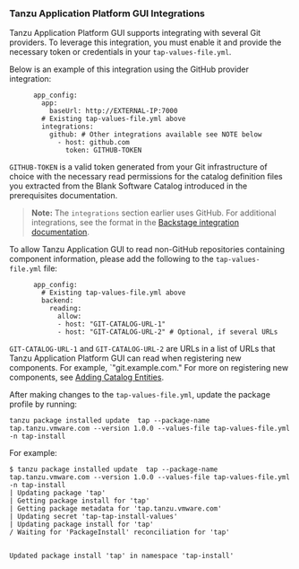 ### Tanzu Application Platform GUI Integrations

Tanzu Application Platform GUI supports integrating with several Git providers. To leverage this integration, you must enable it and provide the necessary token or credentials in your `tap-values-file.yml`.

Below is an example of this integration using the GitHub provider integration:

```
      app_config:
        app:
          baseUrl: http://EXTERNAL-IP:7000
        # Existing tap-values-file.yml above  
        integrations:
          github: # Other integrations available see NOTE below
            - host: github.com
              token: GITHUB-TOKEN
```

`GITHUB-TOKEN` is a valid token generated from your Git infrastructure of choice with the necessary read permissions for the catalog definition files you extracted from the Blank Software Catalog introduced in the prerequisites documentation.

>**Note:** The `integrations` section earlier uses GitHub. For additional integrations, see the
>format in the [Backstage integration documentation](https://backstage.io/docs/integrations/).

To allow Tanzu Application GUI to read non-GitHub repositories containing component information, please add the following to the `tap-values-file.yml` file:

```
      app_config:
        # Existing tap-values-file.yml above  
        backend:
          reading:
            allow:
            - host: "GIT-CATALOG-URL-1"
            - host: "GIT-CATALOG-URL-2" # Optional, if several URLs
```

`GIT-CATALOG-URL-1` and `GIT-CATALOG-URL-2` are URLs in a list of URLs that Tanzu Application Platform GUI can read when registering new components. For example, `"git.example.com." For more on registering new components, see [Adding Catalog Entities](./catalog/catalog-operations.md#add-cat-entities).

After making changes to the `tap-values-file.yml`, update the package profile by running:

```
tanzu package installed update  tap --package-name tap.tanzu.vmware.com --version 1.0.0 --values-file tap-values-file.yml -n tap-install
```

For example:

```
$ tanzu package installed update  tap --package-name tap.tanzu.vmware.com --version 1.0.0 --values-file tap-values-file.yml -n tap-install
| Updating package 'tap'
| Getting package install for 'tap'
| Getting package metadata for 'tap.tanzu.vmware.com'
| Updating secret 'tap-tap-install-values'
| Updating package install for 'tap'
/ Waiting for 'PackageInstall' reconciliation for 'tap'


Updated package install 'tap' in namespace 'tap-install'
```

